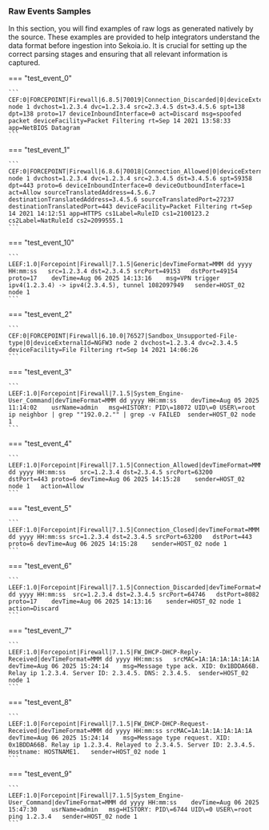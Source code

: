 
### Raw Events Samples

In this section, you will find examples of raw logs as generated natively by the source. These examples are provided to help integrators understand the data format before ingestion into Sekoia.io. It is crucial for setting up the correct parsing stages and ensuring that all relevant information is captured.


=== "test_event_0"

    ```
	CEF:0|FORCEPOINT|Firewall|6.8.5|70019|Connection_Discarded|0|deviceExternalId=NGFW2 node 1 dvchost=1.2.3.4 dvc=1.2.3.4 src=2.3.4.5 dst=3.4.5.6 spt=138 dpt=138 proto=17 deviceInboundInterface=0 act=Discard msg=spoofed packet deviceFacility=Packet Filtering rt=Sep 14 2021 13:58:33 app=NetBIOS Datagram
    ```



=== "test_event_1"

    ```
	CEF:0|FORCEPOINT|Firewall|6.8.6|70018|Connection_Allowed|0|deviceExternalId=NGFW1 node 1 dvchost=1.2.3.4 dvc=1.2.3.4 src=2.3.4.5 dst=3.4.5.6 spt=59358 dpt=443 proto=6 deviceInboundInterface=0 deviceOutboundInterface=1 act=Allow sourceTranslatedAddress=4.5.6.7 destinationTranslatedAddress=3.4.5.6 sourceTranslatedPort=27237 destinationTranslatedPort=443 deviceFacility=Packet Filtering rt=Sep 14 2021 14:12:51 app=HTTPS cs1Label=RuleID cs1=2100123.2 cs2Label=NatRuleId cs2=2099555.1
    ```



=== "test_event_10"

    ```
	LEEF:1.0|Forcepoint|Firewall|7.1.5|Generic|devTimeFormat=MMM dd yyyy HH:mm:ss	src=1.2.3.4	dst=2.3.4.5	srcPort=49153	dstPort=49154	proto=17	devTime=Aug 06 2025 14:13:16	msg=VPN trigger ipv4(1.2.3.4) -> ipv4(2.3.4.5), tunnel 1082097949	sender=HOST_02 node 1
    ```



=== "test_event_2"

    ```
	CEF:0|FORCEPOINT|Firewall|6.10.0|76527|Sandbox_Unsupported-File-type|0|deviceExternalId=NGFW3 node 2 dvchost=1.2.3.4 dvc=2.3.4.5 deviceFacility=File Filtering rt=Sep 14 2021 14:06:26
    ```



=== "test_event_3"

    ```
	LEEF:1.0|Forcepoint|Firewall|7.1.5|System_Engine-User_Command|devTimeFormat=MMM dd yyyy HH:mm:ss	devTime=Aug 05 2025 11:14:02	usrName=admin	msg=HISTORY: PID\=18072 UID\=0 USER\=root ip neighbor | grep ""192.0.2."" | grep -v FAILED	sender=HOST_02 node 1
    ```



=== "test_event_4"

    ```
	LEEF:1.0|Forcepoint|Firewall|7.1.5|Connection_Allowed|devTimeFormat=MMM dd yyyy HH:mm:ss	src=1.2.3.4	dst=2.3.4.5	srcPort=63200	dstPort=443	proto=6	devTime=Aug 06 2025 14:15:28	sender=HOST_02 node 1	action=Allow
    ```



=== "test_event_5"

    ```
	LEEF:1.0|Forcepoint|Firewall|7.1.5|Connection_Closed|devTimeFormat=MMM dd yyyy HH:mm:ss	src=1.2.3.4	dst=2.3.4.5	srcPort=63200	dstPort=443	proto=6	devTime=Aug 06 2025 14:15:28	sender=HOST_02 node 1
    ```



=== "test_event_6"

    ```
	LEEF:1.0|Forcepoint|Firewall|7.1.5|Connection_Discarded|devTimeFormat=MMM dd yyyy HH:mm:ss	src=1.2.3.4	dst=2.3.4.5	srcPort=64746	dstPort=8082	proto=17	devTime=Aug 06 2025 14:13:16	sender=HOST_02 node 1	action=Discard
    ```



=== "test_event_7"

    ```
	LEEF:1.0|Forcepoint|Firewall|7.1.5|FW_DHCP-DHCP-Reply-Received|devTimeFormat=MMM dd yyyy HH:mm:ss	srcMAC=1A:1A:1A:1A:1A:1A	devTime=Aug 06 2025 15:24:14	msg=Message type ack. XID: 0x1BDDA66B. Relay ip 1.2.3.4. Server ID: 2.3.4.5. DNS: 2.3.4.5.	sender=HOST_02 node 1
    ```



=== "test_event_8"

    ```
	LEEF:1.0|Forcepoint|Firewall|7.1.5|FW_DHCP-DHCP-Request-Received|devTimeFormat=MMM dd yyyy HH:mm:ss	srcMAC=1A:1A:1A:1A:1A:1A	devTime=Aug 06 2025 15:24:14	msg=Message type request. XID: 0x1BDDA66B. Relay ip 1.2.3.4. Relayed to 2.3.4.5. Server ID: 2.3.4.5. Hostname: HOSTNAME1.	sender=HOST_02 node 1
    ```



=== "test_event_9"

    ```
	LEEF:1.0|Forcepoint|Firewall|7.1.5|System_Engine-User_Command|devTimeFormat=MMM dd yyyy HH:mm:ss	devTime=Aug 06 2025 15:47:30	usrName=admin	msg=HISTORY: PID\=6744 UID\=0 USER\=root ping 1.2.3.4	sender=HOST_02 node 1
    ```



